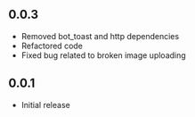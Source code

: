 ## 0.0.3
* Removed bot_toast and http dependencies
* Refactored code
* Fixed bug related to broken image uploading

## 0.0.1
* Initial release
